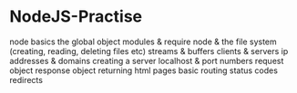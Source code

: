 # NodeJS-Practise


node basics
the global object
modules & require
node & the file system (creating, reading, deleting files etc)
streams & buffers
clients & servers
ip addresses & domains
creating a server
localhost & port numbers
request object
response object
returning html pages
basic routing
status codes
redirects
